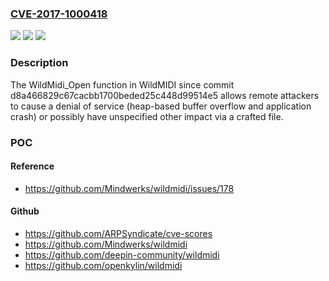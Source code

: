 ### [CVE-2017-1000418](https://cve.mitre.org/cgi-bin/cvename.cgi?name=CVE-2017-1000418)
![](https://img.shields.io/static/v1?label=Product&message=n%2Fa&color=blue)
![](https://img.shields.io/static/v1?label=Version&message=n%2Fa&color=blue)
![](https://img.shields.io/static/v1?label=Vulnerability&message=n%2Fa&color=brighgreen)

### Description

The WildMidi_Open function in WildMIDI since commit d8a466829c67cacbb1700beded25c448d99514e5 allows remote attackers to cause a denial of service (heap-based buffer overflow and application crash) or possibly have unspecified other impact via a crafted file.

### POC

#### Reference
- https://github.com/Mindwerks/wildmidi/issues/178

#### Github
- https://github.com/ARPSyndicate/cve-scores
- https://github.com/Mindwerks/wildmidi
- https://github.com/deepin-community/wildmidi
- https://github.com/openkylin/wildmidi

